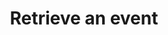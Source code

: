 ---
title: Retrieve an event
excerpt: Returns a single event type based on the parameter input.
api:
  file: core.json
  operationId: getTypeById
deprecated: false
hidden: false
metadata:
  title: ''
  description: ''
  robots: index
next:
  description: ''
---